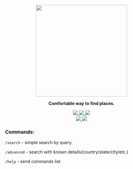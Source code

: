 <p align="center">
    <img src="https://github.com/nezavisimost/geobot/blob/master/static/favicon.png?raw=true" width="300rem">
</p>

<p align="center"><strong>Comfortable way to find places.</strong></p>

<p align="center">
    <a href="https://github.com/psf/black">
        <img src="https://img.shields.io/badge/code%20style-black-000000.svg">
    </a>
    <a href="https://deta.sh">
        <img src="https://img.shields.io/badge/deta-Micros-red">
    </a>
    <a href="https://deta.sh">
        <img src="https://img.shields.io/badge/deta-Base-red">
    </a>
    <br>
    <a href="https://t.me/the_geo_bot">
        <img src="https://img.shields.io/badge/bot-Telegram-blue">
    </a>
    <a href="https://t.me/itilhomidin">
        <img src="https://img.shields.io/badge/contact-Telegram-blue">
    </a>
</p>


### **Commands:**

`/search` - simple search by query.

`/advanced` - search with known details(country/state/city/etc.)

`/help` - send commands list 
